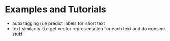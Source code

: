 # Examples and Tutorials

* auto tagging (i.e predict labels for short text
* text similarity (i.e get vector representation for each text and do consine stuff
